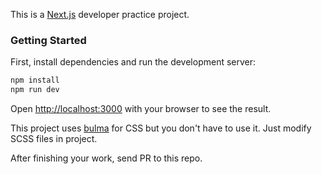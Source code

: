 This is a [Next.js](https://nextjs.org/) developer practice project.

### Getting Started

First, install dependencies and run the development server:

```bash
npm install
npm run dev
```

Open [http://localhost:3000](http://localhost:3000) with your browser to see the result.

This project uses [bulma](https://bulma.io/) for CSS but you don't have to use it. Just modify SCSS files in project.

After finishing your work, send PR to this repo.

